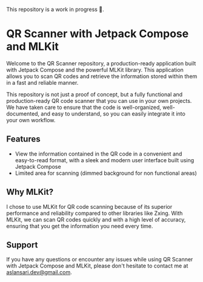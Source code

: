 
This repository is a work in progress 🚧.

# QR Scanner with Jetpack Compose and MLKit
Welcome to the QR Scanner repository, a production-ready application built with Jetpack Compose and the powerful MLKit library. This application allows you to scan QR codes and retrieve the information stored within them in a fast and reliable manner.

This repository is not just a proof of concept, but a fully functional and production-ready QR code scanner that you can use in your own projects. We have taken care to ensure that the code is well-organized, well-documented, and easy to understand, so you can easily integrate it into your own workflow.


## Features
- View the information contained in the QR code in a convenient and easy-to-read format, with a sleek and modern user interface built using Jetpack Compose
- Limited area for scanning (dimmed background for non functional areas)


## Why MLKit?
I chose to use MLKit for QR code scanning because of its superior performance and reliability compared to other libraries like Zxing. With MLKit, we can scan QR codes quickly and with a high level of accuracy, ensuring that you get the information you need every time.


## Support
If you have any questions or encounter any issues while using QR Scanner with Jetpack Compose and MLKit, please don't hesitate to contact me at aslansari.dev@gmail.com.
